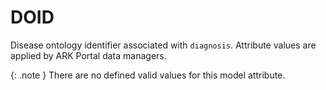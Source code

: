 # DOID
Disease ontology identifier associated with `diagnosis`. Attribute values are applied by ARK Portal data managers.


{: .note }
There are no defined valid values for this model attribute.
